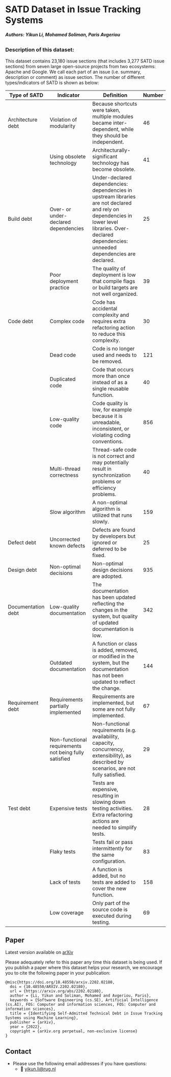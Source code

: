 # SATD Dataset in Issue Tracking Systems

##### Authors: Yikun Li, Mohamed Soliman, Paris Avgeriou
##
### Description of this dataset:

This dataset contains 23,180 issue sections (that includes 3,277 SATD issue sections) from seven large open-source
projects from two ecosystems: Apache and Google. We call each part of an issue (i.e. summary, description or comment) as
issue section. The number of different types/indicators of SATD is shown as below:

| Type of SATD       | Indicator                                             | Definition                                                                                                                                                                                            | Number |
|--------------------|-------------------------------------------------------|-------------------------------------------------------------------------------------------------------------------------------------------------------------------------------------------------------|--------|
| Architecture debt  | Violation of modularity                               | Because shortcuts were taken, multiple modules became inter-dependent, while they should be independent.                                                                                              | 46     |
|                    | Using obsolete technology                             | Architecturally-significant technology has become obsolete.                                                                                                                                           | 41     |
| Build debt         | Over- or under-declared dependencies                  | Under-declared dependencies: dependencies in upstream libraries are not declared and rely on dependencies in lower level libraries. Over-declared dependencies: unneeded dependencies are declared.   | 25     |
|                    | Poor deployment practice                              | The quality of deployment is low that compile flags or build targets are not well organized.                                                                                                          | 39     |
| Code debt          | Complex code                                          | Code has accidental complexity and requires extra refactoring action to reduce this complexity.                                                                                                       | 30     |
|                    | Dead code                                             | Code is no longer used and needs to be removed.                                                                                                                                                       | 121    |
|                    | Duplicated code                                       | Code that occurs more than once instead of as a single reusable function.                                                                                                                             | 40     |
|                    | Low-quality code                                      | Code quality is low, for example because it is unreadable, inconsistent, or violating coding conventions.                                                                                             | 856    |
|                    | Multi-thread correctness                              | Thread-safe code is not correct and may potentially result in synchronization problems or efficiency problems.                                                                                        | 40     |
|                    | Slow algorithm                                        | A non-optimal algorithm is utilized that runs slowly.                                                                                                                                                 | 159    |
| Defect debt        | Uncorrected known defects                             | Defects are found by developers but ignored or deferred to be fixed.                                                                                                                                  | 25     |
| Design debt        | Non-optimal decisions                                 | Non-optimal design decisions are adopted.                                                                                                                                                             | 935    |
| Documentation debt | Low-quality documentation                             | The documentation has been updated reflecting the changes in the system, but quality of updated documentation is low.                                                                                 | 342    |
|                    | Outdated documentation                                | A function or class is added, removed, or modified in the system, but the documentation has not been updated to reflect the change.                                                                   | 144    |
| Requirement debt   | Requirements partially implemented                    | Requirements are implemented, but some are not fully implemented.                                                                                                                                     | 67     |
|                    | Non-functional requirements not being fully satisfied | Non-functional requirements (e.g. availability, capacity, concurrency, extensibility), as described by scenarios, are not fully satisfied.                                                            | 29     |
| Test debt          | Expensive tests                                       | Tests are expensive, resulting in slowing down testing activities. Extra refactoring actions are needed to simplify tests.                                                                            | 28     |
|                    | Flaky tests                                           | Tests fail or pass intermittently for the same configuration.                                                                                                                                         | 83     |
|                    | Lack of tests                                         | A function is added, but no tests are added to cover the new function.                                                                                                                                | 158    |
|                    | Low coverage                                          | Only part of the source code is executed during testing.                                                                                                                                              | 69     |

## Paper

Latest version available on [arXiv](https://arxiv.org/abs/2202.02180)

Please adequately refer to this paper any time this dataset is being used. If you publish a paper where this dataset
helps your research, we encourage you to cite the following paper in your publication:

```
@misc{https://doi.org/10.48550/arxiv.2202.02180,
  doi = {10.48550/ARXIV.2202.02180},
  url = {https://arxiv.org/abs/2202.02180},
  author = {Li, Yikun and Soliman, Mohamed and Avgeriou, Paris},
  keywords = {Software Engineering (cs.SE), Artificial Intelligence (cs.AI), FOS: Computer and information sciences, FOS: Computer and information sciences},
  title = {Identifying Self-Admitted Technical Debt in Issue Tracking Systems using Machine Learning},
  publisher = {arXiv},
  year = {2022},
  copyright = {arXiv.org perpetual, non-exclusive license}
}
```

## Contact

- Please use the following email addresses if you have questions:
    - :email: <yikun.li@rug.nl>